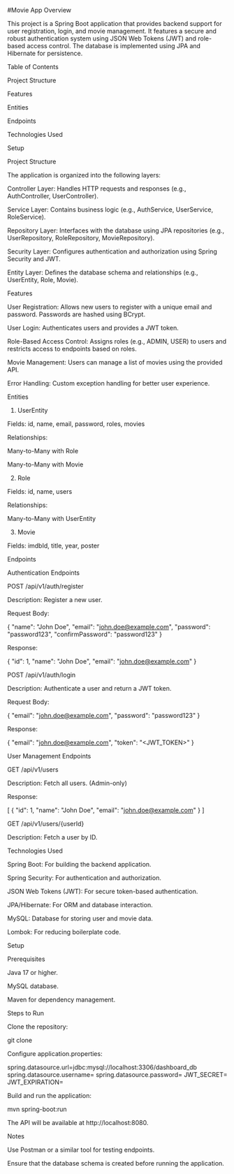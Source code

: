 #Movie App
Overview

This project is a Spring Boot application that provides backend support for user registration, login, and movie management. It features a secure and robust authentication system using JSON Web Tokens (JWT) and role-based access control. The database is implemented using JPA and Hibernate for persistence.

Table of Contents

Project Structure

Features

Entities

Endpoints

Technologies Used

Setup

Project Structure

The application is organized into the following layers:

Controller Layer: Handles HTTP requests and responses (e.g., AuthController, UserController).

Service Layer: Contains business logic (e.g., AuthService, UserService, RoleService).

Repository Layer: Interfaces with the database using JPA repositories (e.g., UserRepository, RoleRepository, MovieRepository).

Security Layer: Configures authentication and authorization using Spring Security and JWT.

Entity Layer: Defines the database schema and relationships (e.g., UserEntity, Role, Movie).

Features

User Registration: Allows new users to register with a unique email and password. Passwords are hashed using BCrypt.

User Login: Authenticates users and provides a JWT token.

Role-Based Access Control: Assigns roles (e.g., ADMIN, USER) to users and restricts access to endpoints based on roles.

Movie Management: Users can manage a list of movies using the provided API.

Error Handling: Custom exception handling for better user experience.

Entities

1. UserEntity

Fields: id, name, email, password, roles, movies

Relationships:

Many-to-Many with Role

Many-to-Many with Movie

2. Role

Fields: id, name, users

Relationships:

Many-to-Many with UserEntity

3. Movie

Fields: imdbId, title, year, poster

Endpoints

Authentication Endpoints

POST /api/v1/auth/register

Description: Register a new user.

Request Body:

{
  "name": "John Doe",
  "email": "john.doe@example.com",
  "password": "password123",
  "confirmPassword": "password123"
}

Response:

{
  "id": 1,
  "name": "John Doe",
  "email": "john.doe@example.com"
}

POST /api/v1/auth/login

Description: Authenticate a user and return a JWT token.

Request Body:

{
  "email": "john.doe@example.com",
  "password": "password123"
}

Response:

{
  "email": "john.doe@example.com",
  "token": "<JWT_TOKEN>"
}

User Management Endpoints

GET /api/v1/users

Description: Fetch all users. (Admin-only)

Response:

[
  {
    "id": 1,
    "name": "John Doe",
    "email": "john.doe@example.com"
  }
]

GET /api/v1/users/{userId}

Description: Fetch a user by ID.

Technologies Used

Spring Boot: For building the backend application.

Spring Security: For authentication and authorization.

JSON Web Tokens (JWT): For secure token-based authentication.

JPA/Hibernate: For ORM and database interaction.

MySQL: Database for storing user and movie data.

Lombok: For reducing boilerplate code.

Setup

Prerequisites

Java 17 or higher.

MySQL database.

Maven for dependency management.

Steps to Run

Clone the repository:

git clone <repository-url>

Configure application.properties:

spring.datasource.url=jdbc:mysql://localhost:3306/dashboard_db
spring.datasource.username=<your-username>
spring.datasource.password=<your-password>
JWT_SECRET=<your-secret-key>
JWT_EXPIRATION=<expiration-time-in-ms>

Build and run the application:

mvn spring-boot:run

The API will be available at http://localhost:8080.

Notes

Use Postman or a similar tool for testing endpoints.

Ensure that the database schema is created before running the application.

